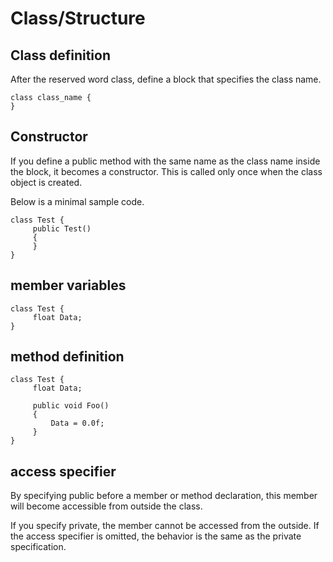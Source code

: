 # Class/Structure

## Class definition

After the reserved word class, define a block that specifies the class name.

```
class class_name {
}
```

## Constructor

If you define a public method with the same name as the class name inside the block, it becomes a constructor. This is called only once when the class object is created.

Below is a minimal sample code.

```
class Test {
     public Test()
     {
     }
}
```

## member variables

```
class Test {
     float Data;
}
```


## method definition

```
class Test {
     float Data;

     public void Foo()
     {
         Data = 0.0f;
     }
}
```


## access specifier
By specifying public before a member or method declaration, this member will become accessible from outside the class.

If you specify private, the member cannot be accessed from the outside. If the access specifier is omitted, the behavior is the same as the private specification.